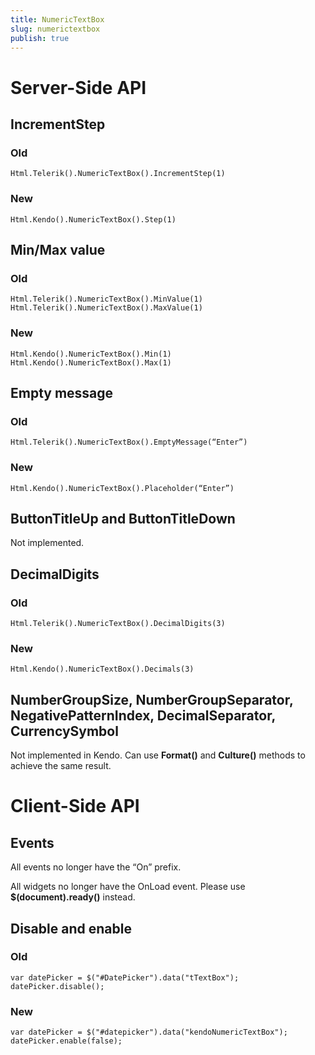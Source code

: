 ```yaml
---
title: NumericTextBox
slug: numerictextbox
publish: true
---
```


# Server-Side API

## IncrementStep

### Old

    Html.Telerik().NumericTextBox().IncrementStep(1)

### New
    
    Html.Kendo().NumericTextBox().Step(1)

## Min/Max value

### Old

    Html.Telerik().NumericTextBox().MinValue(1)
    Html.Telerik().NumericTextBox().MaxValue(1)

### New

    Html.Kendo().NumericTextBox().Min(1)
    Html.Kendo().NumericTextBox().Max(1)

## Empty message

### Old

    Html.Telerik().NumericTextBox().EmptyMessage(“Enter”)

### New

    Html.Kendo().NumericTextBox().Placeholder(“Enter”)

## ButtonTitleUp and ButtonTitleDown

Not implemented.

## DecimalDigits

### Old
    
    Html.Telerik().NumericTextBox().DecimalDigits(3)

### New

    Html.Kendo().NumericTextBox().Decimals(3)
    
## NumberGroupSize, NumberGroupSeparator, NegativePatternIndex, DecimalSeparator, CurrencySymbol

Not implemented in Kendo. Can use **Format()** and **Culture()** methods to achieve the same result.

# Client-Side API

## Events

All events no longer have the “On” prefix.

All widgets no longer have the OnLoad event. Please use **$(document).ready()** instead.

## Disable and enable

### Old

    var datePicker = $("#DatePicker").data("tTextBox");
    datePicker.disable();

### New
    
    var datePicker = $("#datepicker").data("kendoNumericTextBox");
    datePicker.enable(false);